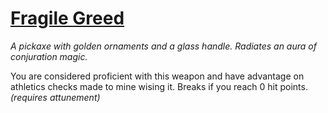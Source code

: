 # [Fragile Greed](https://hollowknight.wiki/w/Fragile_Greed)

*A pickaxe with golden ornaments and a glass handle. Radiates an aura of conjuration magic.*

You are considered proficient with this weapon and have advantage on athletics checks made to mine wising it. Breaks if you reach 0 hit points. *(requires attunement)*
